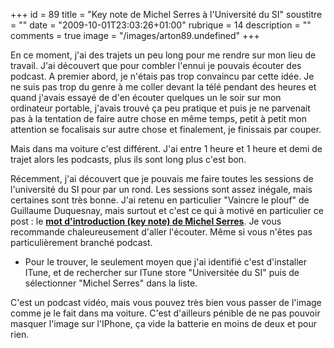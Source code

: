 +++
id = 89
title = "Key note de Michel Serres à l'Université du SI"
soustitre = ""
date = "2009-10-01T23:03:26+01:00"
rubrique = 14
description = ""
comments = true
image = "/images/arton89.undefined"
+++

<div class="chapo"></div>
En ce moment, j'ai des trajets un peu long pour me rendre sur mon lieu de travail. J'ai découvert que pour combler l'ennui je pouvais écouter des podcast. A premier abord, je n'étais pas trop convaincu par cette idée. Je ne suis pas trop du genre à me coller devant la télé pendant des heures et quand j'avais essayé de d'en écouter quelques un le soir sur mon ordinateur portable, j'avais trouvé ça peu pratique et puis je ne parvenait pas à la tentation de faire autre chose en même temps, petit à petit mon attention se focalisais sur autre chose et finalement, je finissais par couper.

Mais dans ma voiture c'est différent. J'ai entre 1 heure et 1 heure et demi de trajet alors les podcasts, plus ils sont long plus c'est bon.

Récemment, j'ai découvert que je pouvais me faire toutes les sessions de l'université du SI pour par un rond. Les sessions sont assez inégale, mais certaines sont très bonne. J'ai retenu en particulier "Vaincre le plouf" de Guillaume Duquesnay, mais surtout et c'est ce qui à motivé en particulier ce post : le **[mot d'introduction (key note) de Michel Serres](http://usi2008.universite-du-si.com/Speakers.aspx#Michel_Serres)**. Je vous recommande chaleureusement d'aller l'écouter. Même si vous n'êtes pas particulièrement branché podcast.

- Pour le trouver, le seulement moyen que j'ai identifié c'est d'installer ITune, et de rechercher sur ITune store "Universitée du SI" puis de sélectionner "Michel Serres" dans la liste.

C'est un podcast vidéo, mais vous pouvez très bien vous passer de l'image comme je le fait dans ma voiture. C'est d'ailleurs pénible de ne pas pouvoir masquer l'image sur l'IPhone, ça vide la batterie en moins de deux et pour rien.